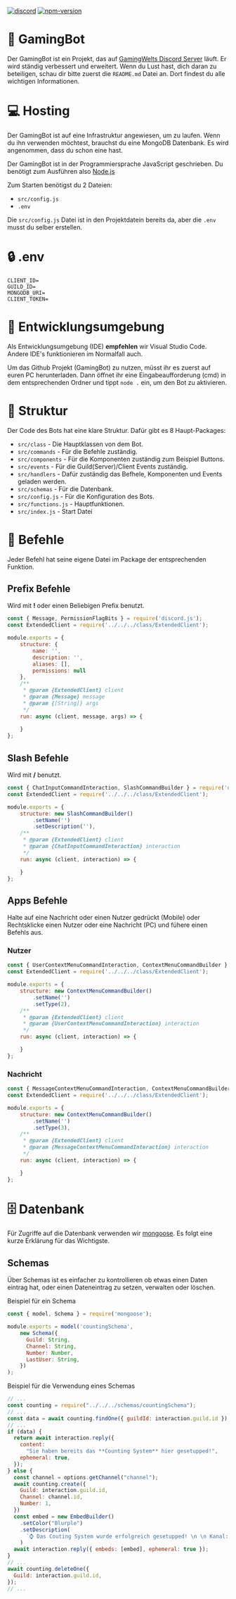 [![discord](https://img.shields.io/discord/1172894758553788466?label=Discord)](https://discord.gg/4B8R4GhU9t)
[![npm-version](https://img.shields.io/npm/v/npm.svg?logo=npm)](https://github.com/npm/cli)

# 🤖 GamingBot
Der GamingBot ist ein Projekt, das auf [GamingWelts Discord Server](https://discord.gg/4B8R4GhU9t) läuft. Er wird ständig verbessert und erweitert. Wenn du Lust hast, dich daran zu beteiligen, schau dir bitte zuerst die `README.md` Datei an. Dort findest du alle wichtigen Informationen.

# 💻 Hosting
Der GamingBot ist auf eine Infrastruktur angewiesen, um zu laufen. Wenn du ihn verwenden möchtest, brauchst du eine MongoDB Datenbank. Es wird angenommen, dass du schon eine hast.

Der GamingBot ist in der Programmiersprache JavaScript geschrieben. Du benötigt zum Ausführen also [Node.js](https://nodejs.org/en/download)

Zum Starten benötigst du 2 Dateien:
- `src/config.js`
- `.env`

Die `src/config.js` Datei ist in den Projektdatein bereits da, aber die `.env` musst du selber erstellen.

# 🔒 .env
```.env
CLIENT_ID=
GUILD_ID=
MONGODB_URI=
CLIENT_TOKEN=
```

# 🏡 Entwicklungsumgebung
Als Entwicklungsumgebung (IDE) **empfehlen** wir Visual Studio Code. Andere IDE's funktionieren im Normalfall auch.

Um das Github Projekt (GamingBot) zu nutzen, müsst ihr es zuerst auf euren PC herunterladen. Dann öffnet ihr eine Eingabeaufforderung (cmd) in dem entsprechenden Ordner und tippt `node .` ein, um den Bot zu aktivieren.

# 🧱 Struktur
Der Code des Bots hat eine klare Struktur. Dafür gibt es 8 Haupt-Packages:
- `src/class` - Die Hauptklassen von dem Bot.
- `src/commands` - Für die Befehle zuständig.
- `src/components` - Für die Komponenten zuständig zum Beispiel Buttons.
- `src/events` - Für die Guild(Server)/Client Events zuständig.
- `src/handlers` - Dafür zuständig das Befhele, Komponenten und Events geladen werden.
- `src/schemas` - Für die Datenbank.
- `src/config.js` - Für die Konfiguration des Bots.
- `src/functions.js` - Hauptfunktionen.
- `src/index.js` - Start Datei

# 🚧 Befehle
Jeder Befehl hat seine eigene Datei im Package der entsprechenden Funktion.

## Prefix Befehle
Wird mit **!** oder einen Beliebigen Prefix benutzt.
```js
const { Message, PermissionFlagBits } = require('discord.js');
const ExtendedClient = require('../../../class/ExtendedClient');

module.exports = {
    structure: {
        name: '',
        description: '',
        aliases: [],
        permissions: null
    },
    /**
     * @param {ExtendedClient} client 
     * @param {Message} message 
     * @param {[String]} args 
     */
    run: async (client, message, args) => {
        
    }
};
```

## Slash Befehle
Wird mit **/** benutzt.
```js
const { ChatInputCommandInteraction, SlashCommandBuilder } = require('discord.js');
const ExtendedClient = require('../../../class/ExtendedClient');

module.exports = {
    structure: new SlashCommandBuilder()
        .setName('')
        .setDescription(''),
    /**
     * @param {ExtendedClient} client 
     * @param {ChatInputCommandInteraction} interaction 
     */
    run: async (client, interaction) => {

    }
};
```

## Apps Befehle
Halte auf eine Nachricht oder einen Nutzer gedrückt (Mobile) oder Rechtsklicke einen Nutzer oder eine Nachricht (PC) und fühere einen Befehls aus.

### Nutzer
```js
const { UserContextMenuCommandInteraction, ContextMenuCommandBuilder } = require('discord.js');
const ExtendedClient = require('../../../class/ExtendedClient');

module.exports = {
    structure: new ContextMenuCommandBuilder()
        .setName('')
        .setType(2),
    /**
     * @param {ExtendedClient} client 
     * @param {UserContextMenuCommandInteraction} interaction 
     */
    run: async (client, interaction) => {

    }
};
```

### Nachricht
```js
const { MessageContextMenuCommandInteraction, ContextMenuCommandBuilder } = require('discord.js');
const ExtendedClient = require('../../../class/ExtendedClient');

module.exports = {
    structure: new ContextMenuCommandBuilder()
        .setName('')
        .setType(3),
    /**
     * @param {ExtendedClient} client 
     * @param {MessageContextMenuCommandInteraction} interaction 
     */
    run: async (client, interaction) => {

    }
};
```
# 🗄️ Datenbank
Für Zugriffe auf die Datenbank verwenden wir [mongoose](https://mongoosejs.com/). Es folgt eine kurze Erklärung für das Wichtigste.

## Schemas
Über Schemas ist es einfacher zu kontrollieren ob etwas einen Daten eintrag hat, oder einen Dateneintrag zu setzen, verwalten oder löschen.

Beispiel für ein Schema
```js
const { model, Schema } = require('mongoose');

module.exports = model('countingSchema',
    new Schema({
      Guild: String,
      Channel: String,
      Number: Number,
      LastUser: String,
    })
);
```

Beispiel für die Verwendung eines Schemas
```js
// ...
const counting = require("../../../schemas/countingSchema");
// ...
const data = await counting.findOne({ guildId: interaction.guild.id });
// ...
if (data) {
  return await interaction.reply({
    content:
      "Sie haben bereits das **Counting System** hier gesetupped!",
    ephemeral: true,
  });
} else {
  const channel = options.getChannel("channel");
  await counting.create({
    Guild: interaction.guild.id,
    Channel: channel.id,
    Number: 1,
  })
  const embed = new EmbedBuilder()
    .setColor("Blurple")
    .setDescription(
      `⌚ Das Couting System wurde erfolgreich gesetupped! \n \n Kanal: ${channel}`,
    )
  await interaction.reply({ embeds: [embed], ephemeral: true });
}
// ...
await counting.deleteOne({
  Guild: interaction.guild.id,
});
// ...
```
